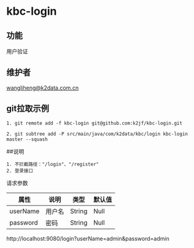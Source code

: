 # kbc-login

## 功能
用户验证

## 维护者
wangliheng@k2data.com.cn


## git拉取示例
```
1. git remote add -f kbc-login git@github.com:k2jf/kbc-login.git

2. git subtree add -P src/main/java/com/k2data/kbc/login kbc-login master --squash
```

##说明
```
1. 不拦截路径："/login"、"/register"
2. 登录接口

```
请求参数

| 属性        | 说明     | 类型   | 默认值 |
| ----------- | -------- | ------ | ------ |
| userName | 用户名 | String | Null | 
| password | 密码 | String | Null |

http://localhost:9080/login?userName=admin&password=admin
